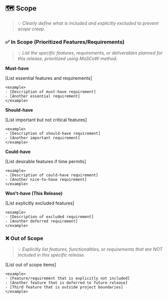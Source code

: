 ## 🗺️ Scope
> 💡 *Clearly define what is included and explicitly excluded to prevent scope creep.*

### ✅ In Scope (Prioritized Features/Requirements)
> 💡 *List the specific features, requirements, or deliverables planned for this release, prioritized using MoSCoW method.*

**Must-have**

[List essential features and requirements]

```
<example>
- [Description of must-have requirement]
- [Another essential requirement]
</example>
```

**Should-have**

[List important but not critical features]

```
<example>
- [Description of should-have requirement]
- [Another important requirement]
</example>
```

**Could-have**

[List desirable features if time permits]

```
<example>
- [Description of could-have requirement]
- [Another nice-to-have requirement]
</example>
```

**Won't-have (This Release)**

[List explicitly excluded features]

```
<example>
- [Description of excluded requirement]
- [Another deferred requirement]
</example>
```

### ❌ Out of Scope
> 💡 *Explicitly list features, functionalities, or requirements that are NOT included in this specific release.*

[List out of scope items]

```
<example>
- [Feature/requirement that is explicitly not included]
- [Another feature that is deferred to future release]
- [Third feature that is outside project boundaries]
</example>
```